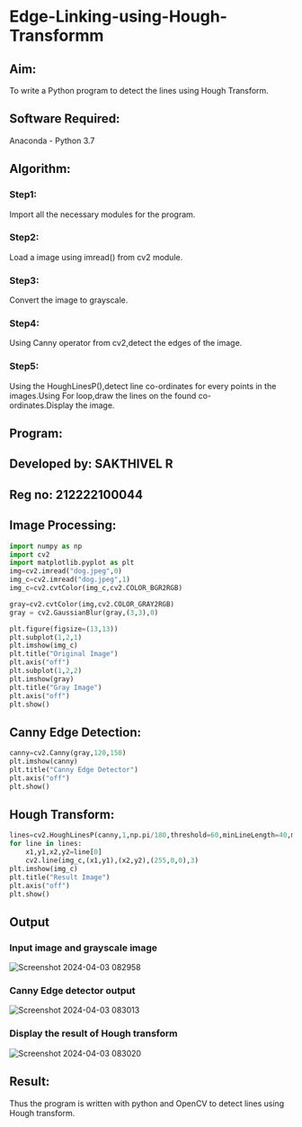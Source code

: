 # Edge-Linking-using-Hough-Transformm
## Aim:
To write a Python program to detect the lines using Hough Transform.

## Software Required:
Anaconda - Python 3.7

## Algorithm:
### Step1:

Import all the necessary modules for the program.
### Step2:

Load a image using imread() from cv2 module.
### Step3:

Convert the image to grayscale.
### Step4:

Using Canny operator from cv2,detect the edges of the image.
### Step5:

Using the HoughLinesP(),detect line co-ordinates for every points in the images.Using For loop,draw the lines on the found co-ordinates.Display the image.

## Program:

## Developed by: SAKTHIVEL R
## Reg no: 212222100044

## Image Processing:
```python
import numpy as np
import cv2
import matplotlib.pyplot as plt
img=cv2.imread("dog.jpeg",0)
img_c=cv2.imread("dog.jpeg",1)
img_c=cv2.cvtColor(img_c,cv2.COLOR_BGR2RGB)

gray=cv2.cvtColor(img,cv2.COLOR_GRAY2RGB)
gray = cv2.GaussianBlur(gray,(3,3),0)

plt.figure(figsize=(13,13))
plt.subplot(1,2,1)
plt.imshow(img_c)
plt.title("Original Image")
plt.axis("off")
plt.subplot(1,2,2)
plt.imshow(gray)
plt.title("Gray Image")
plt.axis("off")
plt.show()
```
## Canny Edge Detection:
```python
canny=cv2.Canny(gray,120,150)
plt.imshow(canny)
plt.title("Canny Edge Detector")
plt.axis("off")
plt.show()
```
## Hough Transform:
```python
lines=cv2.HoughLinesP(canny,1,np.pi/180,threshold=60,minLineLength=40,maxLineGap=200)
for line in lines:
    x1,y1,x2,y2=line[0]
    cv2.line(img_c,(x1,y1),(x2,y2),(255,0,0),3)
plt.imshow(img_c)
plt.title("Result Image")
plt.axis("off")
plt.show()
```

## Output

### Input image and grayscale image

![Screenshot 2024-04-03 082958](https://github.com/Gokul0117/Edge-Linking-using-Hough-Transformm/assets/121165938/7031584a-5d38-4f79-b015-285a15bd3f28)


### Canny Edge detector output

![Screenshot 2024-04-03 083013](https://github.com/Gokul0117/Edge-Linking-using-Hough-Transformm/assets/121165938/3c4a0e67-d2a4-495b-b3c6-37d232c6ac27)


### Display the result of Hough transform

![Screenshot 2024-04-03 083020](https://github.com/Gokul0117/Edge-Linking-using-Hough-Transformm/assets/121165938/756c4d35-f062-4446-8a29-afaf4778e78a)

## Result:
Thus the program is written with python and OpenCV to detect lines using Hough transform.
